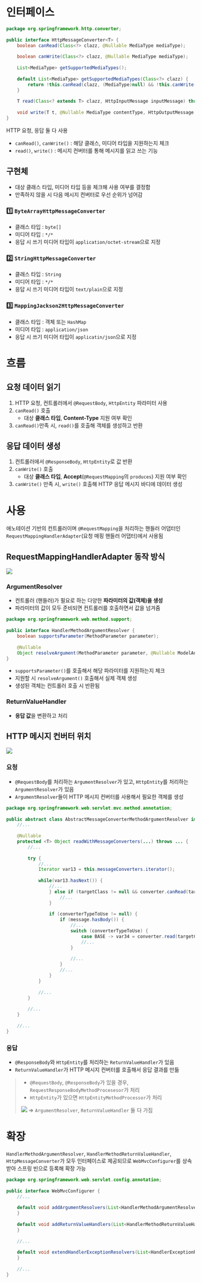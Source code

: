# 인터페이스
```java
package org.springframework.http.converter;  
  
public interface HttpMessageConverter<T> {  
    boolean canRead(Class<?> clazz, @Nullable MediaType mediaType);  
  
    boolean canWrite(Class<?> clazz, @Nullable MediaType mediaType);  
  
    List<MediaType> getSupportedMediaTypes();  
  
    default List<MediaType> getSupportedMediaTypes(Class<?> clazz) {  
        return !this.canRead(clazz, (MediaType)null) && !this.canWrite(clazz, (MediaType)null) ? Collections.emptyList() : this.getSupportedMediaTypes();  
    }  
  
    T read(Class<? extends T> clazz, HttpInputMessage inputMessage) throws IOException, HttpMessageNotReadableException;  
  
    void write(T t, @Nullable MediaType contentType, HttpOutputMessage outputMessage) throws IOException, HttpMessageNotWritableException;  
}
```
HTTP 요청, 응답 둘 다 사용

- `canRead()`, `canWrite()` : 해당 클래스, 미디어 타입을 지원하는지 체크
- `read()`, `write()` : 메시지 컨버터를 통해 메시지를 읽고 쓰는 기능
## 구현체
- 대상 클래스 타입, 미디어 타입 등을 체크해 사용 여부를 결정함
- 만족하지 않을 시 다음 메시지 컨버터로 우선 순위가 넘어감
### 1️⃣ `ByteArrayHttpMessageConverter`
- 클래스 타입 : `byte[]`
- 미디어 타입 : `*/*`
- 응답 시 쓰기 미디어 타입이 `application/octet-stream`으로 지정
### 2️⃣ `StringHttpMessageConverter`
- 클래스 타입 : `String`
- 미디어 타입 : `*/*`
- 응답 시 쓰기 미디어 타입이 `text/plain`으로 지정
### 3️⃣ `MappingJackson2HttpMessageConverter`
- 클래스 타입 : 객체 또는 `HashMap`
- 미디어 타입 : `application/json`
- 응답 시 쓰기 미디어 타입이 `applicatin/json`으로 지정
# 흐름
## 요청 데이터 읽기
1. HTTP 요청, 컨트롤러에서 `@RequestBody`, `HttpEntity` 파라미터 사용
2. `canRead()` 호출
	- 대상 **클래스 타입**, **Content-Type** 지원 여부 확인
3. `canRead()`만족 시, `read()`를 호출해 객체를 생성하고 반환
## 응답 데이터 생성
1. 컨트롤러에서 `@ResponseBody`, `HttpEntity`로 값 반환
2. `canWrite()` 호출
	- 대상 **클래스 타입**, **Accept**(`@RequestMapping`의 `produces`) 지원 여부 확인
3. `canWrite()` 만족 시, `write()` 호출해 HTTP 응답 메시지 바디에 데이터 생성
# 사용
애노테이션 기반의 컨트롤러이며 `@RequestMapping`을 처리하는 핸들러 어댑터인 `RequestMappingHandlerAdapter`(요청 매핑 핸들러 어댑터)에서 사용됨
## RequestMappingHandlerAdapter 동작 방식
![](https://i.imgur.com/5J7MyZd.png)
### ArgumentResolver
- 컨트롤러 (핸들러)가 필요로 하는 다양한 **파라미터의 값(객체)을 생성**
- 파라미터의 값이 모두 준비되면 컨트롤러를 호출하면서 값을 넘겨줌
```java
package org.springframework.web.method.support;  
  
public interface HandlerMethodArgumentResolver {  
    boolean supportsParameter(MethodParameter parameter);  
  
    @Nullable  
    Object resolveArgument(MethodParameter parameter, @Nullable ModelAndViewContainer mavContainer, NativeWebRequest webRequest, @Nullable WebDataBinderFactory binderFactory) throws Exception;  
}
```
- `supportsParameter()`를 호출해서 해당 파라미터를 지원하는지 체크
- 지원할 시 `resolveArgument()` 호출해서 실제 객체 생성
- 생성된 객체는 컨트롤러 호출 시 반환됨
### ReturnValueHandler
- **응답 값**을 변환하고 처리
## HTTP 메시지 컨버터 위치
![](https://i.imgur.com/1hAMQrU.png)
### 요청
- `@RequestBody`를 처리하는 `ArgumentResolver`가 있고, `HttpEntity`를 처리하는 `ArgumentResolver`가 있음
- `ArgumentResolver`들이 HTTP 메시지 컨버터를 사용해서 필요한 객체를 생성
```java
package org.springframework.web.servlet.mvc.method.annotation;   
  
public abstract class AbstractMessageConverterMethodArgumentResolver implements HandlerMethodArgumentResolver {  
    //...
  
    @Nullable  
    protected <T> Object readWithMessageConverters(...) throws ... {  
        //...
  
        try {  
            //... 
            Iterator var13 = this.messageConverters.iterator();  
  
            while(var13.hasNext()) {  
                //...
                } else if (targetClass != null && converter.canRead(targetClass, contentType)) {  
                    //...
                }  
  
                if (converterTypeToUse != null) {  
                    if (message.hasBody()) {  
                        //...
                        switch (converterTypeToUse) {  
                            case BASE -> var34 = converter.read(targetClass, msgToUse);  
                            //...
                        }  
  
                        //...
                    } 
                    //...
                }  
            }  
  
            //...
        }  
  
        //...
    }  
  
    //... 
}
```
### 응답
- `@ResponseBody`와 `HttpEntity`를 처리하는 `ReturnValueHandler`가 있음
- `ReturnValueHandler`가 HTTP 메시지 컨버터를 호출해서 응답 결과를 만듦

>- `@RequestBody`, `@ResponseBody`가 있을 경우, `RequestResponseBodyMethodProcesesor`가 처리
>- `HttpEntity`가 있으면 `HttpEntityMethodProcessor`가 처리
>
>![](https://i.imgur.com/OHWRr7m.png)
> => `ArgumentResolver`, `ReturnValueHandler` 둘 다 가짐
# 확장
`HandlerMethodArgumentResolver`, `HandlerMethodReturnValueHandler`, `HttpMessageConverter`가 모두 인터페이스로 제공되므로 `WebMvcConfigurer`를 상속 받아 스프링 빈으로 등록해 확장 가능
```java
package org.springframework.web.servlet.config.annotation;  
  
public interface WebMvcConfigurer {  
    //...  
  
    default void addArgumentResolvers(List<HandlerMethodArgumentResolver> resolvers) {  
    }  
  
    default void addReturnValueHandlers(List<HandlerMethodReturnValueHandler> handlers) {  
    }  
  
    //... 
  
    default void extendHandlerExceptionResolvers(List<HandlerExceptionResolver> resolvers) {  
    }  
  
    //... 
}
```
